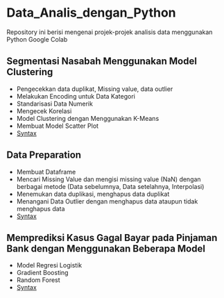 # Data_Analis_dengan_Python
Repository ini berisi mengenai projek-projek analisis data menggunakan Python Google Colab

## Segmentasi Nasabah Menggunakan Model Clustering
- Pengecekkan data duplikat, Missing value, data outlier
- Melakukan Encoding untuk Data Kategori
- Standarisasi Data Numerik
- Mengecek Korelasi
- Model Clustering dengan Menggunakan K-Means
- Membuat Model Scatter Plot
- <a href="https://github.com/ifanapridarahman/Data_Analis_dengan_Python/blob/main/Segmentasi_Nasabah_Clustering_Model.ipynb">Syntax</a>


## Data Preparation
- Membuat Dataframe
- Mencari Missing Value dan mengisi missing value (NaN) dengan berbagai metode (Data sebelumnya, Data setelahnya, Interpolasi)
- Menemukan data duplikasi, menghapus data duplikat
- Menangani Data Outlier dengan menghapus data ataupun tidak menghapus data
- <a href="https://github.com/ifanapridarahman/Data_Analis_dengan_Python/blob/main/Data_Analysis_Preparation.ipynb">Syntax</a>

## Memprediksi Kasus Gagal Bayar pada Pinjaman Bank dengan Menggunakan Beberapa Model
- Model Regresi Logistik
- Gradient Boosting
- Random Forest
- <a href="https://github.com/ifanapridarahman/Data_Analis_dengan_Python/blob/main/Prediction_Model_Kasus_Gagal_Bayar.ipynb">Syntax</a>
